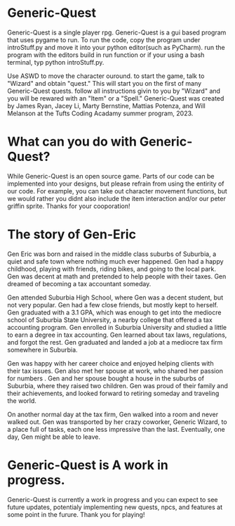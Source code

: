 # Generic-Quest
 Generic-Quest is a single player rpg. Generic-Quest is a gui based program that uses pygame to run. To run the code, copy the program under introStuff.py and move it into your python editor(such as PyCharm). run the program with the editors build in run function or if your using a bash terminal, typ python introStuff.py.
 
 Use ASWD to move the character ouround. to start the game, talk to "Wizard" and obtain "quest." This will start you on the first of many Generic-Quest quests. follow all instructions givin to you by "Wizard" and you will be rewared with an "Item" or a "Spell."
Generic-Quest was created by James Ryan, Jacey Li, Marty Bernstine, Mattias Potenza, and Will Melanson at the Tufts Coding Acadamy summer program, 2023.
# What can you do with Generic-Quest?
While Generic-Quest is an open source game. Parts of our code can be implemented into your designs, but please refrain from using the entirity of our code. For example, you can take out character movement functions, but we would rather you didnt also include the item interaction and/or our peter griffin sprite. Thanks for your cooporation!
# The story of Gen-Eric
 Gen Eric was born and raised in the middle class suburbs of Suburbia, a quiet and safe town where nothing much ever happened. Gen had a happy childhood, playing with friends, riding bikes, and going to the local park. Gen was decent at math and pretended to help people with their taxes. Gen dreamed of becoming a tax accountant someday.

 Gen attended Suburbia High School, where Gen was a decent student, but not very popular. Gen had a few close friends, but mostly kept to herself. Gen graduated with a 3.1 GPA, which was enough to get into the mediocre school of Suburbia State University, a nearby college that offered a tax accounting program.
Gen enrolled in Suburbia University and studied a little to earn a degree in tax accounting. Gen learned about tax laws, regulations, and forgot the rest. Gen graduated and landed a job at a mediocre tax firm somewhere in Suburbia.
 
 Gen was happy with her career choice and enjoyed helping clients with their tax issues. Gen also met her spouse at work, who shared her passion for numbers .  Gen and her spouse bought a house in the suburbs of Suburbia, where they raised two children. Gen was proud of their family and their achievements, and looked  forward to retiring someday and traveling the world.
 
 On another normal day at the tax firm, Gen walked into a room and never walked out. Gen was transported by her crazy coworker, Generic Wizard,  to a place full of tasks, each one less impressive than the last. Eventually, one day, Gen might be able to leave.
# Generic-Quest is A work in progress.
Generic-Quest is currently a work in progress and you can expect to see future updates, potentialy implementing new quests, npcs, and features at some point in the furure. Thank you for playing!
